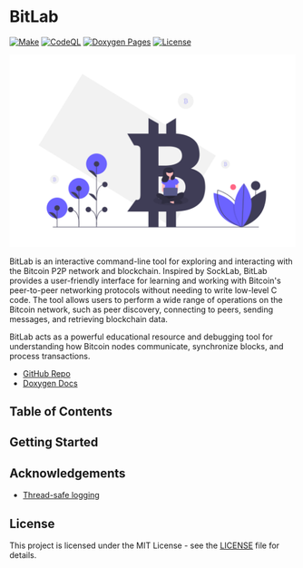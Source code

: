 # BitLab

[![Make](https://github.com/milosz275/bitlab/actions/workflows/makefile.yml/badge.svg)](https://github.com/milosz275/bitlab/actions/workflows/makefile.yml)
[![CodeQL](https://github.com/milosz275/bitlab/actions/workflows/codeql.yml/badge.svg)](https://github.com/milosz275/bitlab/actions/workflows/codeql.yml)
[![Doxygen Pages](https://github.com/milosz275/bitlab/actions/workflows/doxygen-pages.yml/badge.svg)](https://github.com/milosz275/bitlab/actions/workflows/doxygen-pages.yml)
[![License](https://img.shields.io/github/license/milosz275/bitlab)](LICENSE)

![Logo](assets/logo.png)

BitLab is an interactive command-line tool for exploring and interacting with the Bitcoin P2P network and blockchain. Inspired by SockLab, BitLab provides a user-friendly interface for learning and working with Bitcoin's peer-to-peer networking protocols without needing to write low-level C code. The tool allows users to perform a wide range of operations on the Bitcoin network, such as peer discovery, connecting to peers, sending messages, and retrieving blockchain data.

BitLab acts as a powerful educational resource and debugging tool for understanding how Bitcoin nodes communicate, synchronize blocks, and process transactions.

- [GitHub Repo](https://github.com/milosz275/bitlab)
- [Doxygen Docs](https://milosz275.github.io/bitlab)

## Table of Contents

## Getting Started

## Acknowledgements

- [Thread-safe logging](https://github.com/milosz275/secure-chat/blob/main/common/include/log.h)

## License

This project is licensed under the MIT License - see the [LICENSE](https://github.com/milosz275/bitlab/blob/main/LICENSE) file for details.
